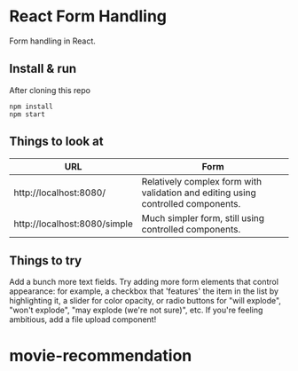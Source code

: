 # React Form Handling

Form handling in React.


## Install & run

After cloning this repo

```shell
npm install
npm start
```


## Things to look at

URL                                | Form
-----------------------------------|-----
http://localhost:8080/             | Relatively complex form with validation and editing using controlled components. 
http://localhost:8080/simple       | Much simpler form, still using controlled components.


## Things to try

Add a bunch more text fields. Try adding more form elements that control appearance: for example, a checkbox that 'features' the item in the list by highlighting it, a slider for color opacity, or radio buttons for "will explode", "won't explode", "may explode (we're not sure)", etc. If you're feeling ambitious, add a file upload component!
# movie-recommendation
